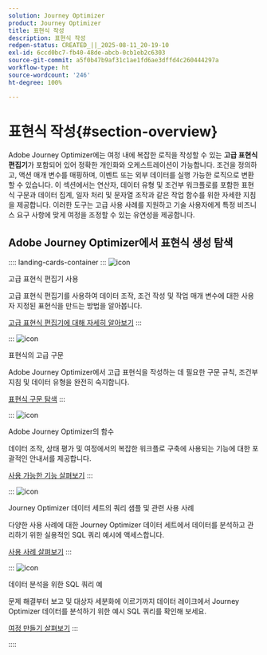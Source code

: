 ```yaml
---
solution: Journey Optimizer
product: Journey Optimizer
title: 표현식 작성
description: 표현식 작성
redpen-status: CREATED_||_2025-08-11_20-19-10
exl-id: 6ccd0bc7-fb40-48de-abcb-0cb1eb2c6303
source-git-commit: a5f0b47b9af31c1ae1fd6ae3dffd4c260444297a
workflow-type: ht
source-wordcount: '246'
ht-degree: 100%

---
```


# 표현식 작성{#section-overview}

Adobe Journey Optimizer에는 여정 내에 복잡한 로직을 작성할 수 있는 **고급 표현식 편집기**&#x200B;가 포함되어 있어 정확한 개인화와 오케스트레이션이 가능합니다. 조건을 정의하고, 액션 매개 변수를 매핑하며, 이벤트 또는 외부 데이터를 실행 가능한 로직으로 변환할 수 있습니다. 이 섹션에서는 연산자, 데이터 유형 및 조건부 워크플로를 포함한 표현식 구문과 데이터 집계, 일자 처리 및 문자열 조작과 같은 작업 함수를 위한 자세한 지침을 제공합니다. 이러한 도구는 고급 사용 사례를 지원하고 기술 사용자에게 특정 비즈니스 요구 사항에 맞게 여정을 조정할 수 있는 유연성을 제공합니다.

## Adobe Journey Optimizer에서 표현식 생성 탐색

:::: landing-cards-container
:::
![icon](https://cdn.experienceleague.adobe.com/icons/screwdriver-wrench.svg)

고급 표현식 편집기 사용

고급 표현식 편집기를 사용하여 데이터 조작, 조건 작성 및 작업 매개 변수에 대한 사용자 지정된 표현식을 만드는 방법을 알아봅니다.

[고급 표현식 편집기에 대해 자세히 알아보기](../using/building-journeys/expression/expressionadvanced.md)
:::

:::
![icon](https://cdn.experienceleague.adobe.com/icons/code-branch.svg)

표현식의 고급 구문

Adobe Journey Optimizer에서 고급 표현식을 작성하는 데 필요한 구문 규칙, 조건부 지침 및 데이터 유형을 완전히 숙지합니다.

[표현식 구문 탐색](syntax-landing-page.md)
:::

:::
![icon](https://cdn.experienceleague.adobe.com/icons/puzzle-piece.svg)

Adobe Journey Optimizer의 함수

데이터 조작, 상태 평가 및 여정에서의 복잡한 워크플로 구축에 사용되는 기능에 대한 포괄적인 안내서를 제공합니다.

[사용 가능한 기능 살펴보기](main-functions-journey-landing-page.md)
:::


:::
![icon](https://cdn.experienceleague.adobe.com/icons/bullseye.svg)

Journey Optimizer 데이터 세트의 쿼리 샘플 및 관련 사용 사례

다양한 사용 사례에 대한 Journey Optimizer 데이터 세트에서 데이터를 분석하고 관리하기 위한 실용적인 SQL 쿼리 예시에 액세스합니다.

[사용 사례 살펴보기](../using/data/datasets-query-examples.md)
:::

:::
![icon](https://cdn.experienceleague.adobe.com/icons/list-check.svg)

데이터 분석을 위한 SQL 쿼리 예

문제 해결부터 보고 및 대상자 세분화에 이르기까지 데이터 레이크에서 Journey Optimizer 데이터를 분석하기 위한 예시 SQL 쿼리를 확인해 보세요.

[여정 만들기 살펴보기](../using/reports/query-examples.md)
:::


::::
